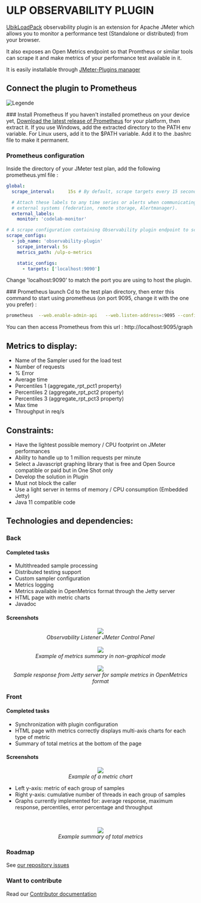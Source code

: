 # ULP OBSERVABILITY PLUGIN

[UbikLoadPack](https://UbikLoadPack.com) observability plugin is an extension for Apache JMeter which allows you to monitor a performance test (Standalone or distributed) from your browser.

It also exposes an Open Metrics endpoint so that Promtheus or similar tools can scrape it and make metrics of your performance test available
in it.

It is easily installable through [JMeter-Plugins manager](<https://jmeter-plugins.org/?search=observability>)

## Connect the plugin to Prometheus
![Legende](screenshot/Prometheus.png)

### Install Prometheus
If you haven't installed prometheus on your device yet, 
[Download the latest release of Prometheus](https://prometheus.io/download/) for your platform, then extract it.
If you use Windows, add the extracted directory to the PATH env variable.
For Linux users, add it to the $PATH variable. Add it to the .bashrc file to make it permanent.

### Prometheus configuration
Inside the directory of your JMeter test plan, add the following prometheus.yml file :
```yml
global:
  scrape_interval:     15s # By default, scrape targets every 15 seconds.

  # Attach these labels to any time series or alerts when communicating with
  # external systems (federation, remote storage, Alertmanager).
  external_labels:
    monitor: 'codelab-monitor'

# A scrape configuration containing Observability plugin endpoint to scrape:
scrape_configs:
  - job_name: 'observability-plugin'
    scrape_interval: 5s
    metrics_path: /ulp-o-metrics

    static_configs:
      - targets: ['localhost:9090']
```
Change 'localhost:9090' to match the port you are using to host the plugin.

### Prometheus launch
Cd to the test plan directory, then enter this command to start using prometheus (on port 9095, change it with the one you prefer) :
```bash
prometheus  --web.enable-admin-api   --web.listen-address=:9095 --config.file=prometheus.yml
```

You can then access Prometheus from this url :
http://localhost:9095/graph

## Metrics to display:

- Name of the Sampler used for the load test
- Number of requests
- % Error
- Average time
- Percentiles 1 (aggregate_rpt_pct1 property)
- Percentiles 2 (aggregate_rpt_pct2 property)
- Percentiles 3 (aggregate_rpt_pct3 property)
- Max time
- Throughput in req/s

## Constraints:

- Have the lightest possible memory / CPU footprint on JMeter performances
- Ability to handle up to 1 million requests per minute
- Select a Javascript graphing library that is free and Open Source compatible or paid but in One Shot only
- Develop the solution in Plugin
- Must not block the caller
- Use a light server in terms of memory / CPU consumption (Embedded Jetty)
- Java 11 compatible code

## Technologies and dependencies:

### Back

#### Completed tasks

- Multithreaded sample processing
- Distributed testing support
- Custom sampler configuration
- Metrics logging
- Metrics available in OpenMetrics format through the Jetty server
- HTML page with metric charts
- Javadoc

#### Screenshots

<p align="center">
<img src=screenshot/ulp_observability1.png><br/>
<em>Observability Listener JMeter Control Panel</em> 
<br/>
<br/>
<img src=screenshot/ulp_observability2.png><br/>
<em>Example of metrics summary in non-graphical mode</em>
<br/>
<br/>
<img src=screenshot/ulp_observability5.png><br/>
<em>Sample response from Jetty server for sample metrics in OpenMetrics format</em>
</p>


### Front

#### Completed tasks

- Synchronization with plugin configuration
- HTML page with metrics correctly displays multi-axis charts for each type of metric
- Summary of total metrics at the bottom of the page

#### Screenshots

<p align="center">
<img src=screenshot/ulp_observability3.png><br/>
<em>Example of a metric chart</em> <br />
</p>

- Left y-axis: metric of each group of samples
- Right y-axis: cumulative number of threads in each group of samples
- Graphs currently implemented for: average response, maximum response, percentiles, error percentage and throughput

<br />
<p align="center">
<img src=screenshot/ulp_observability4.png><br/>
<em>Example summary of total metrics</em> <br />
</p>


### Roadmap

See [our repository issues](https://github.com/ubikingenierie/ulp-observability-plugin/issues?q=is%3Aopen+is%3Aissue+milestone%3A1.0.0)


### Want to contribute

Read our [Contributor documentation](contributer-jumpstart.md)